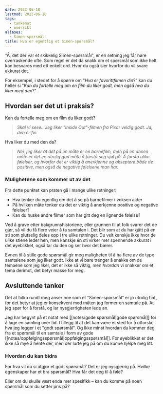 ```yaml
---
date: 2023-06-18
lastmod: 2023-06-18
tags:
  - tankemat
  - oversikt
aliases:
  - Simen-spørsmål
title: Hva er egentlig et Simen-spørsmål?
---
```

"Å, det der var et skikkelig Simen-spørsmål", er en setning jeg får høre overraskende ofte. Som regel er det da snakk om et spørsmål som ikke helt kan besvares med ett enkelt ord. Hvor du også sier hvorfor du vil svare akkurat det.

For eksempel, i stedet for å spørre om "*Hva er favorittfilmen din*?" kan du heller si "*Kan du fortelle meg om en film du liker godt, men også hva du liker med den*?".

## Hvordan ser det ut i praksis?

Kan du fortelle meg om en film du liker godt?

> *Skal vi seee.. Jeg liker "Inside Out"-filmen fra Pixar veldig godt. Ja, den er fin.*

Hva liker du med den da?

> *Nei, jeg liker at det på én måte er en barnefilm, men på en annen måte er det en utrolig god måte å forstå seg sjøl på. Å forstå ulike følelser, og hvorfor det er viktig å anerkjenne og akseptere både de positive, men også de negative følelsene man har.*

### Mulighetene som kommer ut av det

Fra dette punktet kan praten gå i mange ulike retninger:
- Hva tenker du egentlig om det å se på barnefilmer i voksen alder
- På hvilken måte tenker du det er viktig å anerkjenne positive og negative følelser?
- Kan du huske andre filmer som har gitt deg en lignende følelse?

Ved å grave etter bakgrunnshistoriene, eller grunnen til at folk svarer det de gjør, så vil du få flere veier å ta samtalen i. Det blir som at du har gått på en sti som plutselig deles opp i tre ulike retninger. Du veit kanskje ikke hvor de ulike stiene leder hen, men kanskje én sti virker mer spennende akkurat i det øyeblikket, også tar du den og ser hvor det bærer.

Evnen til å stille gode spørsmål gir meg muligheten til å ha flere av de type samtalene som jeg liker godt. Ikke at vi bare trenger å snakke om de temaene som jeg liker, det er ikke så viktig, men *hvordan* vi snakker om et tema derimot, det betyr masse for meg.

## Avsluttende tanker

Det at folka rundt meg anser noe som et "Simen-spørsmål" er jo utrolig fint, for det betyr at jeg er konsekvent med måten jeg former en samtale på. At jeg spør for å forstå, og lar nysgjerrigheten lede an.

Jeg har begynt på et notat med [[notes/gode spørsmål|gode spørsmål]] for å lage en samling over tid. I tillegg til at det kan være et sted for å utforske hva jeg legger i et "godt spørsmål". Og ikke minst hvordan du kommer deg fra et spørsmål til en samtale i form av gode [[notes/oppfølgingsspørsmål|oppfølgingsspørsmål]]. For øyeblikket er det ikke så mye å hente der, men der lurte jeg på om du kunne hjelpe meg litt.

### Hvordan du kan bidra

For hva vil du si utgjør et godt spørsmål? Det er jeg nysgjerrig på. Hvilke egenskaper har et bra spørsmål? Hva får det deg til å føle?

Eller om du skulle vært enda mer spesifikk – kan du komme på noen spørsmål som du setter pris på? 
